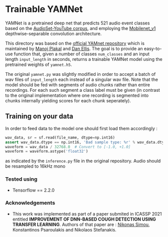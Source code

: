 # Trainable YAMNet
YAMNet is a pretrained deep net that predicts 521 audio event classes based on
the [AudioSet-YouTube corpus](http://g.co/audioset), and employing the
[Mobilenet_v1](https://arxiv.org/pdf/1704.04861.pdf) depthwise-separable
convolution architecture.

This directory was based on the [official YAMnet repository](https://github.com/tensorflow/models/tree/master/research/audioset/yamnet) which is maintained by  [Manoj Plakal](https://github.com/plakal) and [Dan Ellis](https://github.com/dpwe). The goal is to provide an easy-to-use function that, given a number of classes `num_classes` and an input length `input_length` in seconds, returns a trainable YAMNet model using the pretrained weights of `yamnet.h5`.

The original `yamnet.py` was slightly modified in order to accept a batch of wav files of `input_length` each instead of a singular wav file. Note that the model should be fed with segments of audio chunks rather than entire recordings. For each such segment a class label must be given (in contrast to the original implementation where one recording is segmented into chunks internally yielding scores for each chunk seperately).

## Training on your data
In order to feed data to the model one should first load them accordingly :
```python
wav_data, sr = sf.read(file_name, dtype=np.int16)
assert wav_data.dtype == np.int16, 'Bad sample type: %r' % wav_data.dtype
waveform = wav_data / 32768.0  # Convert to [-1.0, +1.0]
waveform = waveform.astype('float32')
```
as indicated by the `inference.py` file in the original repository.
Audio should be resampled to 16kHz mono


### Tested using

* Tensorflow == 2.2.0

### Acknowledgements

* This work was implemented as part of a paper submited in ICASSP 2021 entitled **IMPROVEMENT OF DNN-BASED COUGH DETECTION USING TRANSFER LEARNING**.
Authors of that paper are : [Nikonas Simou](https://github.com/NikonasSimou), Konstantinos Psaroulakis and Nikolaos Stefanakis.